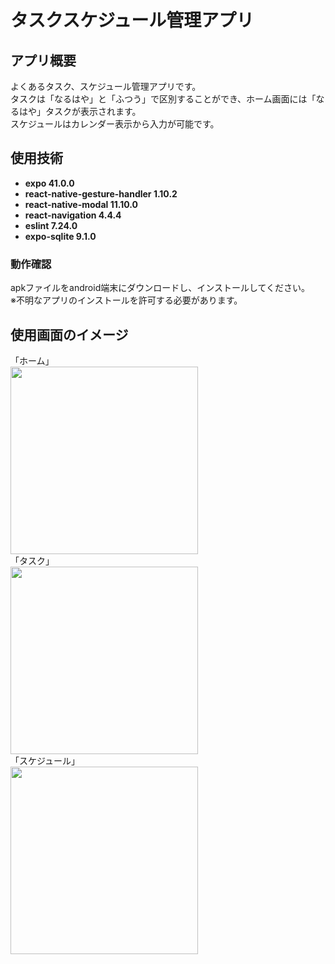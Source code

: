 # タスクスケジュール管理アプリ

## アプリ概要

よくあるタスク、スケジュール管理アプリです。<br>
タスクは「なるはや」と「ふつう」で区別することができ、ホーム画面には「なるはや」タスクが表示されます。<br>
スケジュールはカレンダー表示から入力が可能です。

## 使用技術

* __expo 41.0.0__
* __react-native-gesture-handler 1.10.2__
* __react-native-modal 11.10.0__
* __react-navigation 4.4.4__
* __eslint 7.24.0__
* __expo-sqlite 9.1.0__


### 動作確認

apkファイルをandroid端末にダウンロードし、インストールしてください。<br>
※不明なアプリのインストールを許可する必要があります。<br>

## 使用画面のイメージ
「ホーム」 <br>
<img src="https://user-images.githubusercontent.com/64642177/116497565-a9d02d80-a8e2-11eb-9e09-718146a63b20.png" width="300"><br>
「タスク」 <br>
<img src="https://user-images.githubusercontent.com/64642177/116497571-ad63b480-a8e2-11eb-8d29-0e409e4af53d.png" width="300"><br>
「スケジュール」 <br>
<img src="https://user-images.githubusercontent.com/64642177/116497574-af2d7800-a8e2-11eb-8227-4a12565d4cbd.png" width="300"><br>
